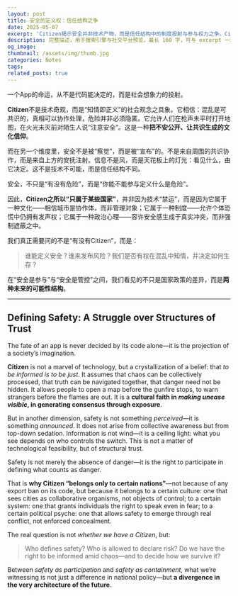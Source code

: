 ```yaml
---
layout: post
title: 安全的定义权：信任结构之争
date: 2025-05-07
excerpt: 'Citizen揭示安全并非技术产物，而是信任结构中的制度投射与参与权力之争。Citizen reveals that safety is not technological outcome, but projection of institutional trust and right to define danger.'
description: 完整描述，用于搜索引擎与社交平台预览，最长 160 字，可与 excerpt 一致
og_image: 
thumbnail: /assets/img/thumb.jpg
categories: Notes
tags: 
related_posts: true
---
```


一个App的命运，从不是代码能决定的，而是社会想象力的投射。

**Citizen**不是技术奇观，而是“知情即正义”的社会观念之具象。它相信：混乱是可共识的，真相可以协作处理，危险并非必须隐匿。它允许人们在枪声未平时打开地图，在火光未灭前对陌生人说“注意安全”。这是一种**把不安公开、让共识生成的文化信仰**。

而在另一个维度里，安全不是被“察觉”，而是被“宣布”的。不是来自周围的共识协作，而是来自上方的安抚注射。信息不是风，而是天花板上的灯光：看见什么，由它决定。这不是技术不可能，而是信任结构不同。

安全，不只是“有没有危险”，而是“你能不能参与定义什么是危险”。

因此，**Citizen之所以“只属于某些国家”**，并非因为技术“禁运”，而是因为它属于一种文化——相信城市是协作体，而非管理对象；它属于一种制度——允许个体恐慌中仍拥有发声权；它属于一种政治心理——容许安全感生成于真实冲突，而非强制遮蔽之中。

我们真正需要问的不是“有没有Citizen”，而是：

> 谁能定义安全？谁来发布风险？我们是否有权在混乱中知情，并决定如何生存？

在“安全是参与”与“安全是管控”之间，我们看见的不只是国家政策的差异，而是**两种未来的可能性结构**。

---

## Defining Safety: A Struggle over Structures of Trust

The fate of an app is never decided by its code alone—it is the projection of a society’s imagination.

**Citizen** is not a marvel of technology, but a crystallization of a belief: that *to be informed is to be just*. It assumes that chaos can be collectively processed, that truth can be navigated together, that danger need not be hidden. It allows people to open a map before the gunfire stops, to warn strangers before the flames are out. It is a **cultural faith in *making unease visible*, in generating consensus through exposure**.

But in another dimension, safety is not something *perceived*—it is something *announced*. It does not arise from collective awareness but from top-down sedation. Information is not wind—it is a ceiling light: what you see depends on who controls the switch. This is not a matter of technological feasibility, but of structural trust.

Safety is not merely the absence of danger—it is the right to participate in defining what counts as danger.

That is **why Citizen “belongs only to certain nations”**—not because of any export ban on its code, but because it belongs to a certain culture: one that sees cities as collaborative organisms, not objects of control; to a certain system: one that grants individuals the right to speak even in fear; to a certain political psyche: one that allows safety to emerge through real conflict, not enforced concealment.

The real question is not *whether we have a Citizen*, but:

> Who defines safety? Who is allowed to declare risk? Do we have the right to be informed amid chaos—and to decide how we survive it?

Between *safety as participation* and *safety as containment*, what we’re witnessing is not just a difference in national policy—but **a divergence in the very architecture of the future**.